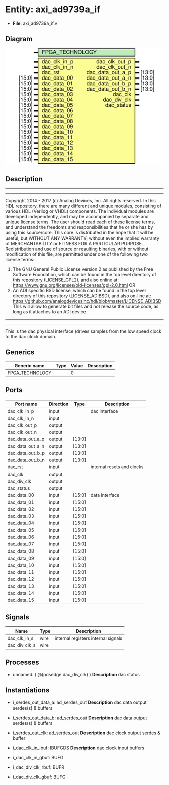 # Entity: axi_ad9739a_if

- **File**: axi_ad9739a_if.v
## Diagram

![Diagram](axi_ad9739a_if.svg "Diagram")
## Description

***************************************************************************
 ***************************************************************************
 Copyright 2014 - 2017 (c) Analog Devices, Inc. All rights reserved.
 In this HDL repository, there are many different and unique modules, consisting
 of various HDL (Verilog or VHDL) components. The individual modules are
 developed independently, and may be accompanied by separate and unique license
 terms.
 The user should read each of these license terms, and understand the
 freedoms and responsibilities that he or she has by using this source/core.
 This core is distributed in the hope that it will be useful, but WITHOUT ANY
 WARRANTY; without even the implied warranty of MERCHANTABILITY or FITNESS FOR
 A PARTICULAR PURPOSE.
 Redistribution and use of source or resulting binaries, with or without modification
 of this file, are permitted under one of the following two license terms:
   1. The GNU General Public License version 2 as published by the
      Free Software Foundation, which can be found in the top level directory
      of this repository (LICENSE_GPL2), and also online at:
      <https://www.gnu.org/licenses/old-licenses/gpl-2.0.html>
 OR
   2. An ADI specific BSD license, which can be found in the top level directory
      of this repository (LICENSE_ADIBSD), and also on-line at:
      https://github.com/analogdevicesinc/hdl/blob/master/LICENSE_ADIBSD
      This will allow to generate bit files and not release the source code,
      as long as it attaches to an ADI device.
 ***************************************************************************
 ***************************************************************************
 This is the dac physical interface (drives samples from the low speed clock to the
 dac clock domain.
 
## Generics

| Generic name    | Type | Value | Description |
| --------------- | ---- | ----- | ----------- |
| FPGA_TECHNOLOGY |      | 0     |             |
## Ports

| Port name        | Direction | Type   | Description                |
| ---------------- | --------- | ------ | -------------------------- |
| dac_clk_in_p     | input     |        | dac interface              |
| dac_clk_in_n     | input     |        |                            |
| dac_clk_out_p    | output    |        |                            |
| dac_clk_out_n    | output    |        |                            |
| dac_data_out_a_p | output    | [13:0] |                            |
| dac_data_out_a_n | output    | [13:0] |                            |
| dac_data_out_b_p | output    | [13:0] |                            |
| dac_data_out_b_n | output    | [13:0] |                            |
| dac_rst          | input     |        | internal resets and clocks |
| dac_clk          | output    |        |                            |
| dac_div_clk      | output    |        |                            |
| dac_status       | output    |        |                            |
| dac_data_00      | input     | [15:0] | data interface             |
| dac_data_01      | input     | [15:0] |                            |
| dac_data_02      | input     | [15:0] |                            |
| dac_data_03      | input     | [15:0] |                            |
| dac_data_04      | input     | [15:0] |                            |
| dac_data_05      | input     | [15:0] |                            |
| dac_data_06      | input     | [15:0] |                            |
| dac_data_07      | input     | [15:0] |                            |
| dac_data_08      | input     | [15:0] |                            |
| dac_data_09      | input     | [15:0] |                            |
| dac_data_10      | input     | [15:0] |                            |
| dac_data_11      | input     | [15:0] |                            |
| dac_data_12      | input     | [15:0] |                            |
| dac_data_13      | input     | [15:0] |                            |
| dac_data_14      | input     | [15:0] |                            |
| dac_data_15      | input     | [15:0] |                            |
## Signals

| Name          | Type | Description                          |
| ------------- | ---- | ------------------------------------ |
| dac_clk_in_s  | wire | internal registers internal signals  |
| dac_div_clk_s | wire |                                      |
## Processes
- unnamed: ( @(posedge dac_div_clk) )
**Description**
dac status

## Instantiations

- i_serdes_out_data_a: ad_serdes_out
**Description**
dac data output serdes(s) & buffers

- i_serdes_out_data_b: ad_serdes_out
**Description**
dac data output serdes(s) & buffers

- i_serdes_out_clk: ad_serdes_out
**Description**
dac clock output serdes & buffer

- i_dac_clk_in_ibuf: IBUFGDS
**Description**
dac clock input buffers

- i_dac_clk_in_gbuf: BUFG
- i_dac_div_clk_rbuf: BUFR
- i_dac_div_clk_gbuf: BUFG
